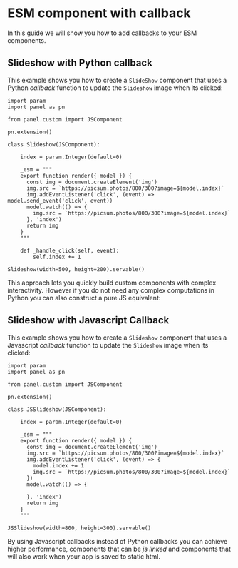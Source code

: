 # ESM component with callback

In this guide we will show you how to add callbacks to your ESM components.

## Slideshow with Python callback

This example shows you how to create a `SlideShow` component that uses a Python *callback* function to update the `Slideshow` image when its clicked:

```{pyodide}
import param
import panel as pn

from panel.custom import JSComponent

pn.extension()

class Slideshow(JSComponent):

    index = param.Integer(default=0)

    _esm = """
    export function render({ model }) {
      const img = document.createElement('img')
      img.src = `https://picsum.photos/800/300?image=${model.index}`
      img.addEventListener('click', (event) => model.send_event('click', event))
      model.watch(() => {
        img.src = `https://picsum.photos/800/300?image=${model.index}`
      }, 'index')
      return img
    }
    """

    def _handle_click(self, event):
        self.index += 1

Slideshow(width=500, height=200).servable()
```

This approach lets you quickly build custom components with complex interactivity. However if you do not need any complex computations in Python you can also construct a pure JS equivalent:

## Slideshow with Javascript Callback

This example shows you how to create a `Slideshow` component that uses a Javascript *callback* function to update the `Slideshow` image when its clicked:

```{pyodide}
import param
import panel as pn

from panel.custom import JSComponent

pn.extension()

class JSSlideshow(JSComponent):

    index = param.Integer(default=0)

    _esm = """
    export function render({ model }) {
      const img = document.createElement('img')
      img.src = `https://picsum.photos/800/300?image=${model.index}`
      img.addEventListener('click', (event) => {
        model.index += 1
        img.src = `https://picsum.photos/800/300?image=${model.index}`
      })
      model.watch(() => {

      }, 'index')
      return img
    }
    """

JSSlideshow(width=800, height=300).servable()
```

By using Javascript callbacks instead of Python callbacks you can achieve higher performance, components that can be *js linked* and components that will also work when your app is saved to static html.
